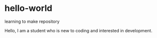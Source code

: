 # hello-world
learning to make repository

Hello, I am a student who is new to coding and interested in development.
